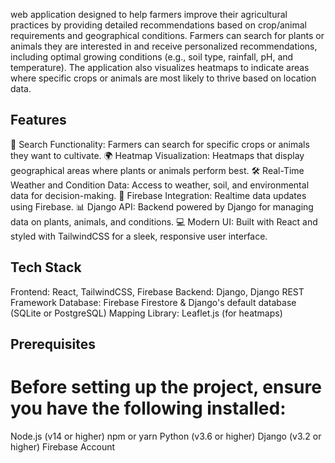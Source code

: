 web application designed to help farmers improve their agricultural practices by providing detailed recommendations based on crop/animal requirements and geographical conditions. Farmers can search for plants or animals they are interested in and receive personalized recommendations, including optimal growing conditions (e.g., soil type, rainfall, pH, and temperature). The application also visualizes heatmaps to indicate areas where specific crops or animals are most likely to thrive based on location data.

## Features
🌱 Search Functionality: Farmers can search for specific crops or animals they want to cultivate.
🌍 Heatmap Visualization: Heatmaps that display geographical areas where plants or animals perform best.
🛠 Real-Time Weather and Condition Data: Access to weather, soil, and environmental data for decision-making.
🔄 Firebase Integration: Realtime data updates using Firebase.
📊 Django API: Backend powered by Django for managing data on plants, animals, and conditions.
💻 Modern UI: Built with React and styled with TailwindCSS for a sleek, responsive user interface.
## Tech Stack
Frontend: React, TailwindCSS, Firebase
Backend: Django, Django REST Framework
Database: Firebase Firestore & Django's default database (SQLite or PostgreSQL)
Mapping Library: Leaflet.js (for heatmaps)
## Prerequisites
# Before setting up the project, ensure you have the following installed:

Node.js (v14 or higher)
npm or yarn
Python (v3.6 or higher)
Django (v3.2 or higher)
Firebase Account
